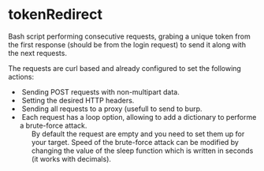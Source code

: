 # tokenRedirect
Bash script performing consecutive requests, grabing a unique token from the first response (should be from the login request) to send it along with the next requests.

The requests are curl based and already configured to set the following actions:

<ul>
<li>&nbsp;Sending POST requests with non-multipart data.</li>
<li>&nbsp;Setting the desired HTTP headers.</li>
<li>&nbsp;Sending all requests to a proxy (usefull to send to burp.</li>
<li>&nbsp;Each request has a loop option, allowing to add a dictionary to performe a brute-force attack.
<ul>
By default the request are empty and you need to set them up for your target.
Speed of the brute-force attack can be modified by changing the value of the sleep function which is written in seconds (it works with decimals).
